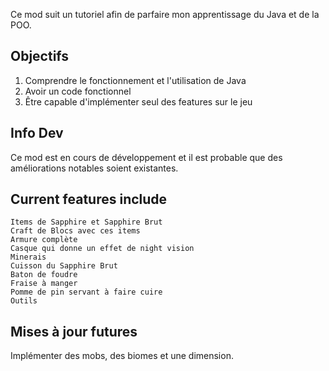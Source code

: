 Ce mod suit un tutoriel afin de parfaire mon apprentissage du Java et de la POO.

## Objectifs
1) Comprendre le fonctionnement et l'utilisation de Java
2) Avoir un code fonctionnel
3) Être capable d'implémenter seul des features sur le jeu

## Info Dev
Ce mod est en cours de développement et il est probable que des améliorations notables soient existantes.

## Current features include

    Items de Sapphire et Sapphire Brut
    Craft de Blocs avec ces items
    Armure complète
    Casque qui donne un effet de night vision
    Minerais
    Cuisson du Sapphire Brut
    Baton de foudre
    Fraise à manger
    Pomme de pin servant à faire cuire
    Outils

 
## Mises à jour futures
Implémenter des mobs, des biomes et une dimension.
 
